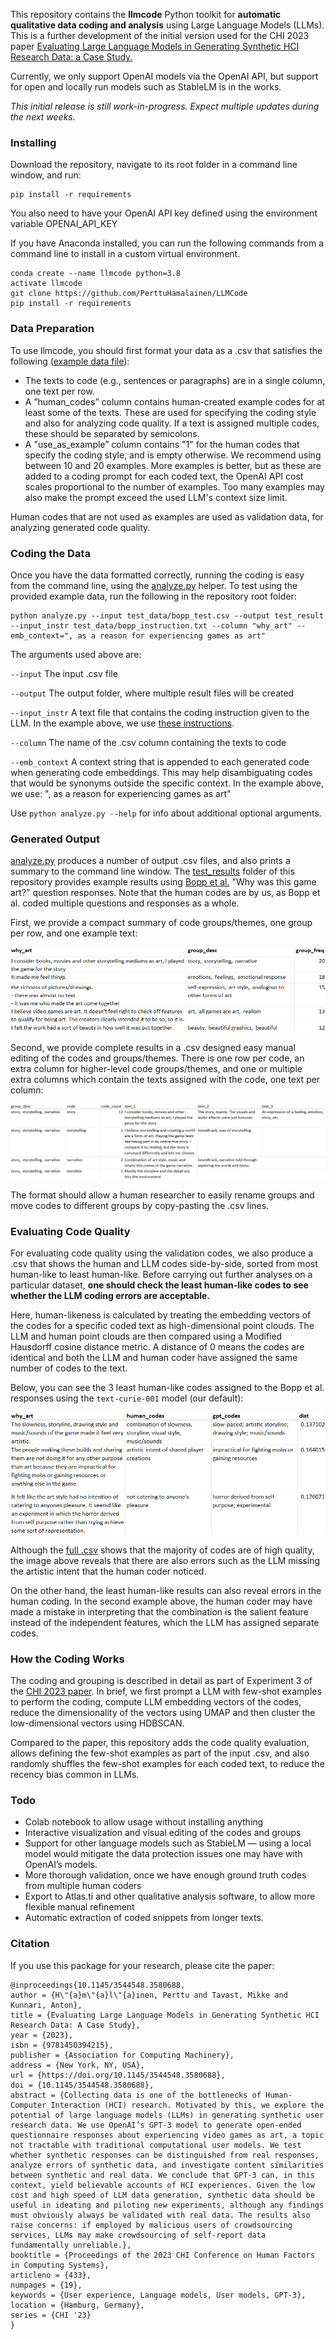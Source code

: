 This repository contains the **llmcode** Python toolkit for **automatic qualitative data coding and analysis** using Large Language Models (LLMs). This is a further development of the initial version used for the CHI 2023 paper [Evaluating Large Language Models in Generating Synthetic HCI Research Data: a Case Study.](https://dl.acm.org/doi/abs/10.1145/3544548.3580688)

Currently, we only support OpenAI models via the OpenAI API, but support for open and locally run models such as StableLM is in the works.

*This initial release is still work-in-progress. Expect multiple updates during the next weeks.*

### Installing
Download the repository, navigate to its root folder in a command line window, and run:

    pip install -r requirements

You also need to have your OpenAI API key defined using the environment variable OPENAI_API_KEY

If you have Anaconda installed, you can run the following commands from a command line to install in a custom virtual environment.

    conda create --name llmcode python=3.8
    activate llmcode
    git clone https://github.com/PerttuHamalainen/LLMCode
    pip install -r requirements



### Data Preparation

To use llmcode, you should first format your data as a .csv that satisfies the following ([example data file](./test_data/bopp_test.csv)):

*	The texts to code (e.g., sentences or paragraphs) are in a single column, one text per row.
* A ”human_codes” column contains human-created example codes for at least some of the texts. These are used for specifying the coding style and also for analyzing code quality. If a text is assigned multiple codes, these should be separated by semicolons.
* A "use_as_example” column contains "1" for the human codes that specify the coding style, and is empty otherwise. We recommend using between 10 and 20 examples. More examples is better, but as these are added to a coding prompt for each coded text, the OpenAI API cost scales proportional to the number of examples. Too many examples may also make the prompt exceed the used LLM's context size limit.

Human codes that are not used as examples are used as validation data, for analyzing generated code quality.


### Coding the Data

Once you have the data formatted correctly, running the coding is easy from the command line, using the [analyze.py](analyze.py) helper. To test using the provided example data, run the following in the repository root folder:

    python analyze.py --input test_data/bopp_test.csv --output test_result --input_instr test_data/bopp_instruction.txt --column "why_art" --emb_context=", as a reason for experiencing games as art"

The arguments used above are:

<code>--input</code> The input .csv file

<code>--output</code> The output folder, where multiple result files will be created

<code>--input_instr</code> A text file that contains the coding instruction given to the LLM. In the example above, we use [these instructions](./test_data/bopp_instruction.txt).

<code>--column</code> The name of the .csv column containing the texts to code

<code>--emb_context</code> A context string that is appended to each generated code when generating code embeddings. This may help disambiguating codes that would be synonyms outside the specific context. In the example above, we use: ", as a reason for experiencing games as art"

Use <code>python analyze.py --help</code> for info about additional optional arguments.

### Generated Output
[analyze.py](analyze.py) produces a number of output .csv files, and also prints a summary to the command line window. The [test_results](test_results) folder of this repository provides example results using [Bopp et al.](https://osf.io/25ptc/) "Why was this game art?" question responses. Note that the human codes are by us, as Bopp et al. coded multiple questions and responses as a whole.

First, we provide a compact summary of code groups/themes, one group per row, and one example text:  

![](images/group_summary_cropped.png "Group summary")

Second, we provide complete results in a .csv designed easy manual editing of the codes and groups/themes. There is one row per code, an extra column for higher-level code groups/themes, and one or multiple extra columns which contain the texts assigned with the code, one text per column:

![](images/editable_result.png "Coding and grouping results, one code per line")

The format should allow a human researcher to easily rename groups and move codes to different groups by copy-pasting the .csv lines.

### Evaluating Code Quality
For evaluating code quality using the validation codes, we also produce a .csv that shows the human and LLM codes side-by-side, sorted from most human-like to least human-like. Before carrying out further analyses on a particular dataset, **one should check the least human-like codes to see whether the LLM coding errors are acceptable.**

Here, human-likeness is calculated by treating the embedding vectors of the codes for a specific coded text as high-dimensional point clouds. The LLM and human point clouds are then compared using a Modified Hausdorff cosine distance metric. A distance of 0 means the codes are identical and both the LLM and human coder have assigned the same number of codes to the text.

Below, you can see the 3 least human-like codes assigned to the Bopp et al. responses using the <code>text-curie-001</code> model (our default):

![](images/human-gpt-comparison.png "Worst case coding results")

Although the [full .csv](./test_results/bopp_test_human-gpt-comparison.csv) shows that the majority of codes are of high quality, the image above reveals that there are also errors such as the LLM missing the artistic intent that the human coder noticed.

On the other hand, the least human-like results can also reveal errors in the human coding. In the second example above, the human coder may have made a mistake in interpreting that the combination is the salient feature instead of the independent features, which the LLM has assigned separate codes.


### How the Coding Works


The coding and grouping is described in detail as part of Experiment 3 of the [CHI 2023 paper](https://dl.acm.org/doi/abs/10.1145/3544548.3580688). In brief, we first prompt a LLM with few-shot examples to perform the coding, compute LLM embedding vectors of the codes, reduce the dimensionality of the vectors using UMAP and then cluster the low-dimensional vectors using HDBSCAN.

Compared to the paper, this repository adds the code quality evaluation, allows defining the few-shot examples as part of the input .csv, and also randomly shuffles the few-shot examples for each coded text, to reduce the recency bias common in LLMs.


### Todo

* Colab notebook to allow usage without installing anything
* Interactive visualization and visual editing of the codes and groups
* Support for other language models such as StableLM — using a local model would mitigate the data protection issues one may have with OpenAI’s models.
* More thorough validation, once we have enough ground truth codes from multiple human coders
* Export to Atlas.ti and other qualitative analysis software, to allow more flexible manual refinement
* Automatic extraction of coded snippets from longer texts.


### Citation 

If you use this package for your research, please cite the paper:

    @inproceedings{10.1145/3544548.3580688,
    author = {H\"{a}m\"{a}l\"{a}inen, Perttu and Tavast, Mikke and Kunnari, Anton},
    title = {Evaluating Large Language Models in Generating Synthetic HCI Research Data: A Case Study},
    year = {2023},
    isbn = {9781450394215},
    publisher = {Association for Computing Machinery},
    address = {New York, NY, USA},
    url = {https://doi.org/10.1145/3544548.3580688},
    doi = {10.1145/3544548.3580688},
    abstract = {Collecting data is one of the bottlenecks of Human-Computer Interaction (HCI) research. Motivated by this, we explore the potential of large language models (LLMs) in generating synthetic user research data. We use OpenAI’s GPT-3 model to generate open-ended questionnaire responses about experiencing video games as art, a topic not tractable with traditional computational user models. We test whether synthetic responses can be distinguished from real responses, analyze errors of synthetic data, and investigate content similarities between synthetic and real data. We conclude that GPT-3 can, in this context, yield believable accounts of HCI experiences. Given the low cost and high speed of LLM data generation, synthetic data should be useful in ideating and piloting new experiments, although any findings must obviously always be validated with real data. The results also raise concerns: if employed by malicious users of crowdsourcing services, LLMs may make crowdsourcing of self-report data fundamentally unreliable.},
    booktitle = {Proceedings of the 2023 CHI Conference on Human Factors in Computing Systems},
    articleno = {433},
    numpages = {19},
    keywords = {User experience, Language models, User models, GPT-3},
    location = {Hamburg, Germany},
    series = {CHI '23}
    }
